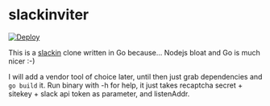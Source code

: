 # slackinviter

[![Deploy](https://www.herokucdn.com/deploy/button.svg)](https://heroku.com/deploy)

This is a [slackin](https://github.com/zellyn/slackin) clone written in Go because... Nodejs bloat and Go is much nicer :-)

I will add a vendor tool of choice later, until then just grab dependencies and `go build` it. Run binary with -h for help, it just takes recaptcha secret + sitekey + slack api token as parameter, and listenAddr.
